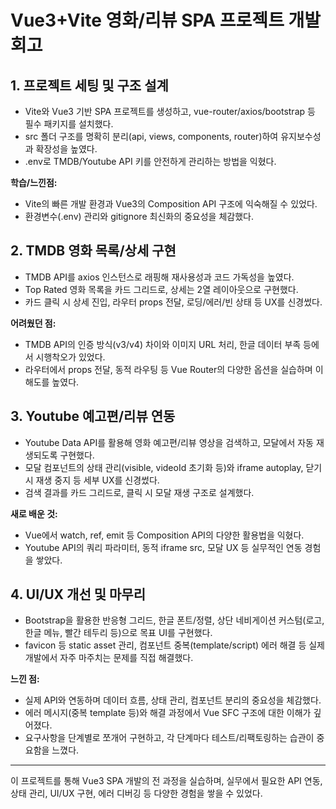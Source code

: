 
# Vue3+Vite 영화/리뷰 SPA 프로젝트 개발 회고

## 1. 프로젝트 세팅 및 구조 설계
- Vite와 Vue3 기반 SPA 프로젝트를 생성하고, vue-router/axios/bootstrap 등 필수 패키지를 설치했다.
- src 폴더 구조를 명확히 분리(api, views, components, router)하여 유지보수성과 확장성을 높였다.
- .env로 TMDB/Youtube API 키를 안전하게 관리하는 방법을 익혔다.

**학습/느낀점:**
- Vite의 빠른 개발 환경과 Vue3의 Composition API 구조에 익숙해질 수 있었다.
- 환경변수(.env) 관리와 gitignore 최신화의 중요성을 체감했다.

## 2. TMDB 영화 목록/상세 구현
- TMDB API를 axios 인스턴스로 래핑해 재사용성과 코드 가독성을 높였다.
- Top Rated 영화 목록을 카드 그리드로, 상세는 2열 레이아웃으로 구현했다.
- 카드 클릭 시 상세 진입, 라우터 props 전달, 로딩/에러/빈 상태 등 UX를 신경썼다.

**어려웠던 점:**
- TMDB API의 인증 방식(v3/v4) 차이와 이미지 URL 처리, 한글 데이터 부족 등에서 시행착오가 있었다.
- 라우터에서 props 전달, 동적 라우팅 등 Vue Router의 다양한 옵션을 실습하며 이해도를 높였다.

## 3. Youtube 예고편/리뷰 연동
- Youtube Data API를 활용해 영화 예고편/리뷰 영상을 검색하고, 모달에서 자동 재생되도록 구현했다.
- 모달 컴포넌트의 상태 관리(visible, videoId 초기화 등)와 iframe autoplay, 닫기 시 재생 중지 등 세부 UX를 신경썼다.
- 검색 결과를 카드 그리드로, 클릭 시 모달 재생 구조로 설계했다.

**새로 배운 것:**
- Vue에서 watch, ref, emit 등 Composition API의 다양한 활용법을 익혔다.
- Youtube API의 쿼리 파라미터, 동적 iframe src, 모달 UX 등 실무적인 연동 경험을 쌓았다.

## 4. UI/UX 개선 및 마무리
- Bootstrap을 활용한 반응형 그리드, 한글 폰트/정렬, 상단 네비게이션 커스텀(로고, 한글 메뉴, 빨간 테두리 등)으로 목표 UI를 구현했다.
- favicon 등 static asset 관리, 컴포넌트 중복(template/script) 에러 해결 등 실제 개발에서 자주 마주치는 문제를 직접 해결했다.

**느낀 점:**
- 실제 API와 연동하며 데이터 흐름, 상태 관리, 컴포넌트 분리의 중요성을 체감했다.
- 에러 메시지(중복 template 등)와 해결 과정에서 Vue SFC 구조에 대한 이해가 깊어졌다.
- 요구사항을 단계별로 쪼개어 구현하고, 각 단계마다 테스트/리팩토링하는 습관이 중요함을 느꼈다.

---
이 프로젝트를 통해 Vue3 SPA 개발의 전 과정을 실습하며, 실무에서 필요한 API 연동, 상태 관리, UI/UX 구현, 에러 디버깅 등 다양한 경험을 쌓을 수 있었다.
